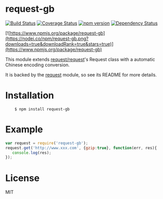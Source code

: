 request-gb
======
[![Build Status](https://travis-ci.org/rockdragon/request-gb.svg?branche=master)](https://travis-ci.org/rockdragon/request-gb) [![Coverage Status](https://coveralls.io/repos/rockdragon/request-gb/badge.png?branche=master)](https://coveralls.io/r/rockdragon/request-gb) [![npm version](https://badge.fury.io/js/request-gb.svg?branche=master)](http://badge.fury.io/js/request-gb) [![Dependency Status](https://david-dm.org/rockdragon/request-gb.svg?branche=master)](https://david-dm.org/rockdragon/request-gb)

[![https://www.npmjs.org/package/request-gb](https://nodei.co/npm/request-gb.png?downloads=true&downloadRank=true&stars=true)](https://www.npmjs.org/package/request-gb)

This module extends [request/request](https://github.com/request/request)'s Request class with a automatic Chinese encoding conversion.

It is backed by the [request](https://github.com/request/request) module, so see its README for more details.

Installation
======
```
	$ npm install request-gb
```

Example
======

```javascript
var request = require('request-gb');
request.get('http://www.xxx.com', {gzip:true}, function(err, res){
   console.log(res);
});
```

License
======
MIT